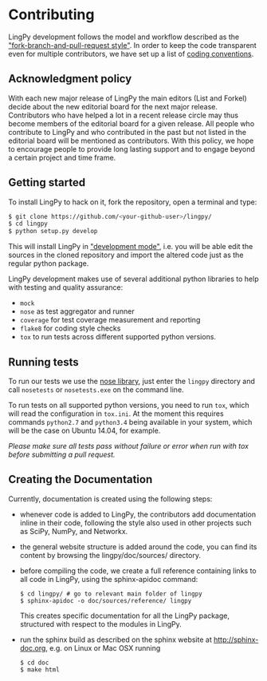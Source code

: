 # Contributing

LingPy development follows the model and workflow described as the 
["fork-branch-and-pull-request style"](https://gun.io/blog/how-to-github-fork-branch-and-pull-request/).
In order to keep the code transparent even for multiple contributors, we have set up a list 
of [coding conventions](https://github.com/lingpy/lingpy/blob/master/CONVENTIONS.md).

## Acknowledgment policy

With each new major release of LingPy the main editors (List and Forkel) decide about the new
editorial board for the next major release. Contributors who have helped a lot
in a recent release circle may thus become members of the editorial board for a
given release. All people who contribute to LingPy and who contributed in the
past but not listed in the editorial board will be mentioned as contributors.
With this policy, we hope to encourage people to provide long lasting support
and to engage beyond a certain project and time frame.


## Getting started

To install LingPy to hack on it, fork the repository, open a terminal and type:
```bash
$ git clone https://github.com/<your-github-user>/lingpy/
$ cd lingpy
$ python setup.py develop
```
This will install LingPy in ["development mode"](http://pythonhosted.org//setuptools/setuptools.html#development-mode),
i.e. you will be able edit the sources in the cloned repository and import the altered code just as the regular python package.

LingPy development makes use of several additional python libraries to help with testing and
quality assurance:

- `mock`
- `nose` as test aggregator and runner
- `coverage` for test coverage measurement and reporting
- `flake8` for coding style checks
- `tox` to run tests across different supported python versions.


## Running tests

To run our tests we use the [nose library](https://nose.readthedocs.org/en/latest/),
just enter the `lingpy` directory and call `nosetests` or `nosetests.exe` on the command line. 

To run tests on all supported python versions, you need to run `tox`, which will read the
configuration in `tox.ini`. At the moment this requires commands `python2.7` and `python3.4`
being available in your system, which will be the case on Ubuntu 14.04, for example.

*Please make sure all tests pass without failure or error when run with tox before 
submitting a pull request.*


## Creating the Documentation

Currently, documentation is created using the following steps:

* whenever code is added to LingPy, the contributors add documentation inline in their code, following the style also used in other projects such as SciPy, NumPy, and Networkx.
* the general website structure is added around the code, you can find its content by browsing the lingpy/doc/sources/ directory.
* before compiling the code, we create a full reference containing links to all code in LingPy, using the sphinx-apidoc command:

  ```
  $ cd lingpy/ # go to relevant main folder of lingpy
  $ sphinx-apidoc -o doc/sources/reference/ lingpy
  ```
  
  This creates specific documentation for all the LingPy package, structured with respect to the modules in LingPy.
* run the sphinx build as described on the sphinx website at http://sphinx-doc.org, e.g. on Linux or Mac OSX running

  ```
  $ cd doc
  $ make html
  ```
